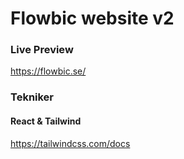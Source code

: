 # Flowbic website v2


### Live Preview
https://flowbic.se/

### Tekniker
#### React & Tailwind
https://tailwindcss.com/docs
